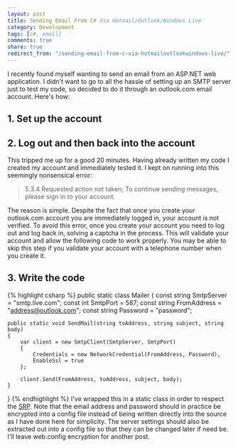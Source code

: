 ```yaml
---
layout: post
title: Sending Email From C# Via Hotmail/Outlook/Windows Live
category: Development
tags: [c#, email]
comments: true
share: true
redirect_from: "/sending-email-from-c-via-hotmailoutlookwindows-live/"
---
```

I recently found myself wanting to send an email from an ASP.NET web application. I didn't want to go to all the hassle of setting up an SMTP server just to test my code, so decided to do it through an outlook.com email account. Here's how:

## 1. Set up the account

## 2. Log out and then back into the account

This tripped me up for a good 20 minutes. Having already written my code I created my account and immediately tested it. I kept on running into this seemingly nonsensical error:

<blockquote>5.3.4 Requested action not taken; To continue sending messages, please sign in to your account.
</blockquote>
<a id="more"></a><a id="more-32"></a>
The reason is simple. Despite the fact that once you create your outlook.com account you are immediately logged in, your account is not verified. To avoid this error, once you create your account you need to log out and log back in, solving a captcha in the process. This will validate your account and allow the following code to work properly. You may be able to skip this step if you validate your account with a telephone number when you create it.

## 3. Write the code

{% highlight csharp %}
public static class Mailer
{
    const string SmtpServer = "smtp.live.com";
    const int SmtpPort = 587;
    const string FromAddress = "address@outlook.com";
    const string Password = "password";

    public static void SendMail(string toAddress, string subject, string body)
    {
        var client = new SmtpClient(SmtpServer, SmtpPort)
        {
            Credentials = new NetworkCredential(FromAddress, Password),
            EnableSsl = true
        };

        client.Send(FromAddress, toAddress, subject, body);
    }
}
{% endhighlight %}
I've wrapped this in a static class in order to respect the [SRP](http://en.wikipedia.org/wiki/Single_responsibility_principle). Note that the email address and password should in practice be encrypted into a config file instead of being written directly into the source as I have done here for simplicity. The server settings should also be extracted out into a config file so that they can be changed later if need be. I'll leave web.config encryption for another post.

